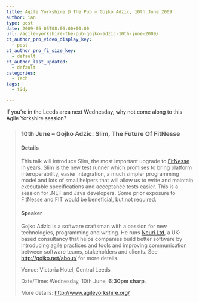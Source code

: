 ```yaml
---
title: Agile Yorkshire @ The Pub – Gojko Adzic, 10th June 2009
author: ian
type: post
date: 2009-06-05T08:06:00+00:00
url: /agile-yorkshire-the-pub-gojko-adzic-10th-june-2009/
ct_author_pro_video_display_key:
  - post
ct_author_pro_fi_size_key:
  - default
ct_author_last_updated:
  - default
categories:
  - Tech
tags:
  - tidy

---
```

<!--kg-card-begin: html-->

If you’re in the Leeds area next Wednesday, why not come along to this Agile Yorkshire session?

> ### 10th June &#8211; Gojko Adzic: Slim, The Future Of FitNesse
> 
> #### Details
> 
> This talk will introduce Slim, the most important upgrade to [FitNesse][1] in years. Slim is the new test runner which promises to bring platform interoperability, easier integration, a much simpler programming model and lots of small helpers that will allow us to write and maintain executable specifications and acceptance tests easier. This is a session for .NET and Java developers. Some prior exposure to FitNesse and FIT would be beneficial, but not required.
> 
> #### Speaker
> 
> Gojko Adzic is a software craftsman with a passion for new technologies, programming and writing. He runs [Neuri Ltd][2], a UK-based consultancy that helps companies build better software by introducing agile practices and tools and improving communication between software teams, stakeholders and clients. See <http://gojko.net/about/> for more details.
> 
> Venue: Victoria Hotel, Central Leeds
> 
> Date/Time: Wednesday, 10th June, **6:30pm sharp**.
> 
> More details: <http://www.agileyorkshire.org/>

<!--kg-card-end: html-->

 [1]: http://fitnesse.org/
 [2]: http://neuri.co.uk/